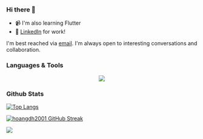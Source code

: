 ### Hi there 👋

- 📹 I'm also learning Flutter
- 🔗 [LinkedIn](https://www.linkedin.com/in/dohuyhoang2001/) for work!

<div>
    I'm best reached via <a href="mailto:dohuyhoang.se.dev@gmail.com"/>email</a>. I'm always open to interesting conversations and collaboration.
</div>

### Languages & Tools

<p align="center">
  <a href="https://skillicons.dev">
    <img src="https://skillicons.dev/icons?i=java,kotlin,swift,js,ts,flutter,react,spring,nodejs,docker" />
  </a>
</p>

### Github Stats

[![Top Langs](https://github-readme-stats.vercel.app/api/top-langs/?username=hoangdh2001&langs_count=6&hide=Shell,Roff,BatchFile,Dockerfile,CMake,C,HTML,Css,C%2B%2B,C%23,Pug&theme=dracula)](https://github.com/anuraghazra/github-readme-stats)

[![hoangdh2001 GitHub Streak](https://streak-stats.demolab.com?user=hoangdh2001&theme=dark)](https://git.io/streak-stats)

<img src="https://raw.githubusercontent.com/trinib/trinib/main/.images/footer.svg" />
